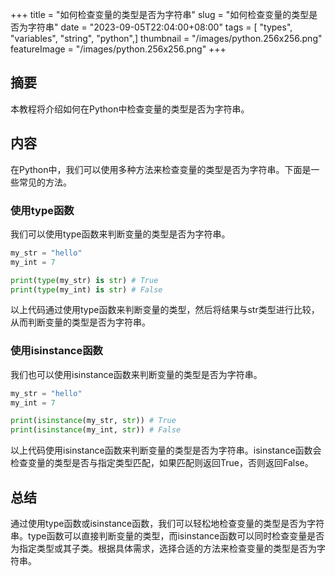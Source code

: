 +++
title = "如何检查变量的类型是否为字符串"
slug = "如何检查变量的类型是否为字符串"
date = "2023-09-05T22:04:00+08:00"
tags = [ "types", "variables", "string", "python",]
thumbnail = "/images/python.256x256.png"
featureImage = "/images/python.256x256.png"
+++


## 摘要
本教程将介绍如何在Python中检查变量的类型是否为字符串。

## 内容
在Python中，我们可以使用多种方法来检查变量的类型是否为字符串。下面是一些常见的方法。

### 使用type函数
我们可以使用type函数来判断变量的类型是否为字符串。

```python
my_str = "hello"
my_int = 7

print(type(my_str) is str) # True
print(type(my_int) is str) # False
```

以上代码通过使用type函数来判断变量的类型，然后将结果与str类型进行比较，从而判断变量的类型是否为字符串。

### 使用isinstance函数
我们也可以使用isinstance函数来判断变量的类型是否为字符串。

```python
my_str = "hello"
my_int = 7

print(isinstance(my_str, str)) # True
print(isinstance(my_int, str)) # False
```

以上代码使用isinstance函数来判断变量的类型是否为字符串。isinstance函数会检查变量的类型是否与指定类型匹配，如果匹配则返回True，否则返回False。

## 总结
通过使用type函数或isinstance函数，我们可以轻松地检查变量的类型是否为字符串。type函数可以直接判断变量的类型，而isinstance函数可以同时检查变量是否为指定类型或其子类。根据具体需求，选择合适的方法来检查变量的类型是否为字符串。


